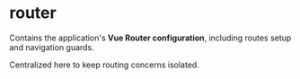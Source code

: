 # router

Contains the application's **Vue Router configuration**, including routes setup and navigation guards.

Centralized here to keep routing concerns isolated.
